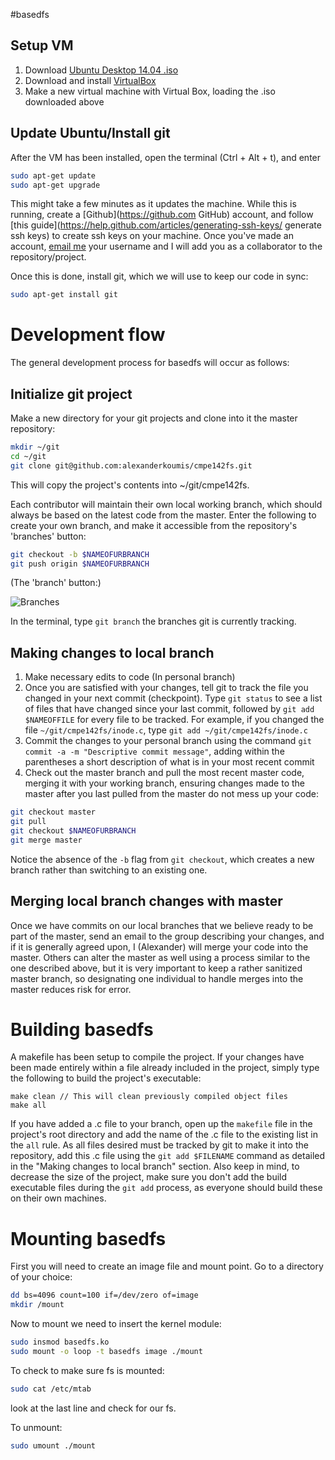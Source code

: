 #basedfs

## Setup VM

1. Download [Ubuntu Desktop 14.04 .iso](http://www.ubuntu.com/download/desktop "Ubuntu 14.04")
2. Download and install [VirtualBox](https://www.virtualbox.org/wiki/Downloads)
3. Make a new virtual machine with Virtual Box, loading the .iso downloaded above

## Update Ubuntu/Install git

After the VM has been installed, open the terminal (Ctrl + Alt + t), and enter
 
 ```bash
 sudo apt-get update
 sudo apt-get upgrade
 ```

This might take a few minutes as it updates the machine. While this is running, create a [Github](https://github.com GitHub) account, and follow [this guide](https://help.github.com/articles/generating-ssh-keys/ generate ssh keys) to create ssh keys on your machine. Once you've made an account, [email me](alexander.koumis@sjsu.edu) your username and I will add you as a collaborator to the repository/project.

Once this is done, install git, which we will use to keep our code in sync:

```bash
sudo apt-get install git
```

# Development flow

The general development process for basedfs will occur as follows:

## Initialize git project

Make a new directory for your git projects and clone into it the master repository: 

```bash
mkdir ~/git
cd ~/git
git clone git@github.com:alexanderkoumis/cmpe142fs.git
```

This will copy the project's contents into ~/git/cmpe142fs.

Each contributor will maintain their own local working branch, which should always be based on the latest code from the master. Enter the following to create your own branch, and make it accessible from the repository's 'branches' button:

```bash
git checkout -b $NAMEOFURBRANCH
git push origin $NAMEOFURBRANCH
```
(The 'branch' button:)

![Branches](http://i.imgur.com/27enzJB.png)

In the terminal, type `git branch` the branches git is currently tracking.

## Making changes to local branch
1. Make necessary edits to code (In personal branch)
2. Once you are satisfied with your changes, tell git to track the file you changed in your next commit (checkpoint). Type `git status` to see a list of files that have changed since your last commit, followed by `git add $NAMEOFFILE` for every file to be tracked. For example, if you changed the file `~/git/cmpe142fs/inode.c`, type `git add ~/git/cmpe142fs/inode.c`
4. Commit the changes to your personal branch using the command `git commit -a -m "Descriptive commit message"`, adding within the parentheses a short description of what is in your most recent commit
5. Check out the master branch and pull the most recent master code, merging it with your working branch, ensuring changes made to the master after you last pulled from the master do not mess up your code:

```bash
git checkout master
git pull
git checkout $NAMEOFURBRANCH
git merge master
```

Notice the absence of the `-b` flag from `git checkout`, which creates a new branch rather than switching to an existing one.

## Merging local branch changes with master

Once we have commits on our local branches that we believe ready to be part of the master, send an email to the group describing your changes, and if it is generally agreed upon, I (Alexander) will merge your code into the master. Others can alter the master as well using a process similar to the one described above, but it is very important to keep a rather sanitized master branch, so designating one individual to handle merges into the master reduces risk for error.

# Building basedfs

A makefile has been setup to compile the project. If your changes have been made entirely within a file already included in the project, simply type the following to build the project's executable:

```make
make clean // This will clean previously compiled object files
make all
```

If you have added a .c file to your branch, open up the `makefile` file in the project's root directory and add the name of the .c file to the existing list in the `all` rule. As all files desired must be tracked by git to make it into the repository, add this .c file using the `git add $FILENAME` command as detailed in the "Making changes to local branch" section. Also keep in mind, to decrease the size of the project, make sure you don't add the build executable files during the `git add` process, as everyone should build these on their own machines.

# Mounting basedfs

First you will need to create an image file and mount point. Go to a directory of your choice:
```bash
dd bs=4096 count=100 if=/dev/zero of=image
mkdir /mount
```
Now to mount we need to insert the kernel module:

```bash
sudo insmod basedfs.ko
sudo mount -o loop -t basedfs image ./mount
```

To check to make sure fs is mounted:
```bash
sudo cat /etc/mtab
```

look at the last line and check for our fs.

To unmount:
```bash
sudo umount ./mount
```
